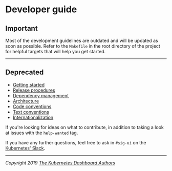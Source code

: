 # Developer guide

## Important

Most of the development guidelines are outdated and will be updated as soon as possible. Refer to the `Makefile` in the root directory of the project for helpful
targets that will help you get started.

---

## Deprecated

* [Getting started](getting-started.md)
* [Release procedures](release-procedures.md)
* [Dependency management](dependency-management.md)
* [Architecture](architecture.md)
* [Code conventions](code-conventions.md)
* [Text conventions](text-conventions.md)
* [Internationalization](internationalization.md)

If you're looking for ideas on what to contribute, in addition to taking a look at issues with the `help-wanted` tag.

If you have any further questions, feel free to ask in `#sig-ui` on the [Kubernetes' Slack](https://kubernetes.slack.com/).

----
_Copyright 2019 [The Kubernetes Dashboard Authors](https://github.com/kubernetes/dashboard/graphs/contributors)_
